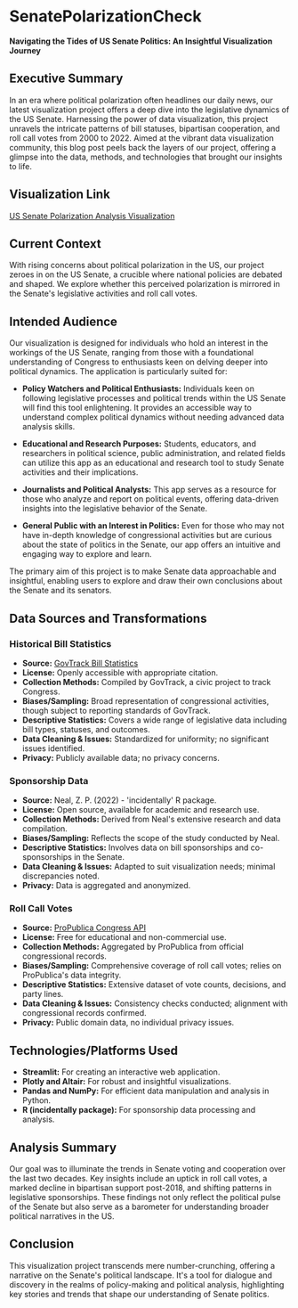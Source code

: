 # SenatePolarizationCheck


**Navigating the Tides of US Senate Politics: An Insightful Visualization Journey**

## Executive Summary
In an era where political polarization often headlines our daily news, our latest visualization project offers a deep dive into the legislative dynamics of the US Senate. Harnessing the power of data visualization, this project unravels the intricate patterns of bill statuses, bipartisan cooperation, and roll call votes from 2000 to 2022. Aimed at the vibrant data visualization community, this blog post peels back the layers of our project, offering a glimpse into the data, methods, and technologies that brought our insights to life.

## Visualization Link
[US Senate Polarization Analysis Visualization](#https://senatepolarizationcheck.streamlit.app)

## Current Context
With rising concerns about political polarization in the US, our project zeroes in on the US Senate, a crucible where national policies are debated and shaped. We explore whether this perceived polarization is mirrored in the Senate's legislative activities and roll call votes.


## Intended Audience

Our visualization is designed for individuals who hold an interest in the workings of the US Senate, ranging from those with a foundational understanding of Congress to enthusiasts keen on delving deeper into political dynamics. The application is particularly suited for:

- **Policy Watchers and Political Enthusiasts:** Individuals keen on following legislative processes and political trends within the US Senate will find this tool enlightening. It provides an accessible way to understand complex political dynamics without needing advanced data analysis skills.

- **Educational and Research Purposes:** Students, educators, and researchers in political science, public administration, and related fields can utilize this app as an educational and research tool to study Senate activities and their implications.

- **Journalists and Political Analysts:** This app serves as a resource for those who analyze and report on political events, offering data-driven insights into the legislative behavior of the Senate.

- **General Public with an Interest in Politics:** Even for those who may not have in-depth knowledge of congressional activities but are curious about the state of politics in the Senate, our app offers an intuitive and engaging way to explore and learn.

The primary aim of this project is to make Senate data approachable and insightful, enabling users to explore and draw their own conclusions about the Senate and its senators.


## Data Sources and Transformations

### Historical Bill Statistics
- **Source:** [GovTrack Bill Statistics](https://www.govtrack.us/congress/bills/statistics)
- **License:** Openly accessible with appropriate citation.
- **Collection Methods:** Compiled by GovTrack, a civic project to track Congress.
- **Biases/Sampling:** Broad representation of congressional activities, though subject to reporting standards of GovTrack.
- **Descriptive Statistics:** Covers a wide range of legislative data including bill types, statuses, and outcomes.
- **Data Cleaning & Issues:** Standardized for uniformity; no significant issues identified.
- **Privacy:** Publicly available data; no privacy concerns.

### Sponsorship Data
- **Source:** Neal, Z. P. (2022) - 'incidentally' R package.
- **License:** Open source, available for academic and research use.
- **Collection Methods:** Derived from Neal's extensive research and data compilation.
- **Biases/Sampling:** Reflects the scope of the study conducted by Neal.
- **Descriptive Statistics:** Involves data on bill sponsorships and co-sponsorships in the Senate.
- **Data Cleaning & Issues:** Adapted to suit visualization needs; minimal discrepancies noted.
- **Privacy:** Data is aggregated and anonymized.

### Roll Call Votes
- **Source:** [ProPublica Congress API](https://www.propublica.orgdatastore/api/propublica-congress-api)
- **License:** Free for educational and non-commercial use.
- **Collection Methods:** Aggregated by ProPublica from official congressional records.
- **Biases/Sampling:** Comprehensive coverage of roll call votes; relies on ProPublica's data integrity.
- **Descriptive Statistics:** Extensive dataset of vote counts, decisions, and party lines.
- **Data Cleaning & Issues:** Consistency checks conducted; alignment with congressional records confirmed.
- **Privacy:** Public domain data, no individual privacy issues.

## Technologies/Platforms Used
- **Streamlit:** For creating an interactive web application.
- **Plotly and Altair:** For robust and insightful visualizations.
- **Pandas and NumPy:** For efficient data manipulation and analysis in Python.
- **R (incidentally package):** For sponsorship data processing and analysis.

## Analysis Summary
Our goal was to illuminate the trends in Senate voting and cooperation over the last two decades. Key insights include an uptick in roll call votes, a marked decline in bipartisan support post-2018, and shifting patterns in legislative sponsorships. These findings not only reflect the political pulse of the Senate but also serve as a barometer for understanding broader political narratives in the US.

## Conclusion
This visualization project transcends mere number-crunching, offering a narrative on the Senate's political landscape. It's a tool for dialogue and discovery in the realms of policy-making and political analysis, highlighting key stories and trends that shape our understanding of Senate politics.

